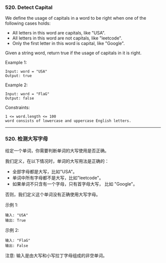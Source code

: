 ### 520. Detect Capital
We define the usage of capitals in a word to be right when one of the following cases holds:

* All letters in this word are capitals, like "USA".
* All letters in this word are not capitals, like "leetcode".
* Only the first letter in this word is capital, like "Google".

Given a string word, return true if the usage of capitals in it is right.



Example 1:

	Input: word = "USA"
	Output: true

Example 2:

	Input: word = "FlaG"
	Output: false



Constraints:

    1 <= word.length <= 100
    word consists of lowercase and uppercase English letters.

----

### 520. 检测大写字母
给定一个单词，你需要判断单词的大写使用是否正确。

我们定义，在以下情况时，单词的大写用法是正确的：

* 全部字母都是大写，比如"USA"。
* 单词中所有字母都不是大写，比如"leetcode"。
* 如果单词不只含有一个字母，只有首字母大写， 比如 "Google"。

否则，我们定义这个单词没有正确使用大写字母。

示例 1:

	输入: "USA"
	输出: True

示例 2:

	输入: "FlaG"
	输出: False

注意: 输入是由大写和小写拉丁字母组成的非空单词。

